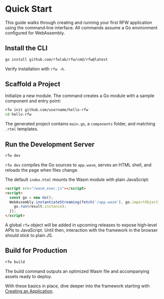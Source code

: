 # Quick Start

This guide walks through creating and running your first RFW application using the command‑line interface. All commands assume a Go environment configured for WebAssembly.

## Install the CLI

```bash
go install github.com/rfwlab/rfw/cmd/rfw@latest
```

Verify installation with `rfw -h`.

## Scaffold a Project

Initialize a new module. The command creates a Go module with a sample component and entry point:

```bash
rfw init github.com/username/hello-rfw
cd hello-rfw
```

The generated project contains `main.go`, a `components` folder, and matching `.rtml` templates.

## Run the Development Server

```bash
rfw dev
```

`rfw dev` compiles the Go sources to `app.wasm`, serves an HTML shell, and reloads the page when files change.

The default `index.html` mounts the Wasm module with plain JavaScript:

```html
<script src="/wasm_exec.js"></script>
<script>
  const go = new Go();
  WebAssembly.instantiateStreaming(fetch('/app.wasm'), go.importObject).then((result) => {
    go.run(result.instance);
  });
</script>
```

A global `rfw` object will be added in upcoming releases to expose high‑level APIs to JavaScript. Until then, interaction with the framework in the browser should stick to plain JS.

## Build for Production

```bash
rfw build
```

The build command outputs an optimized Wasm file and accompanying assets ready to deploy.

With these basics in place, dive deeper into the framework starting with [Creating an Application](../essentials/creating-application.md).
